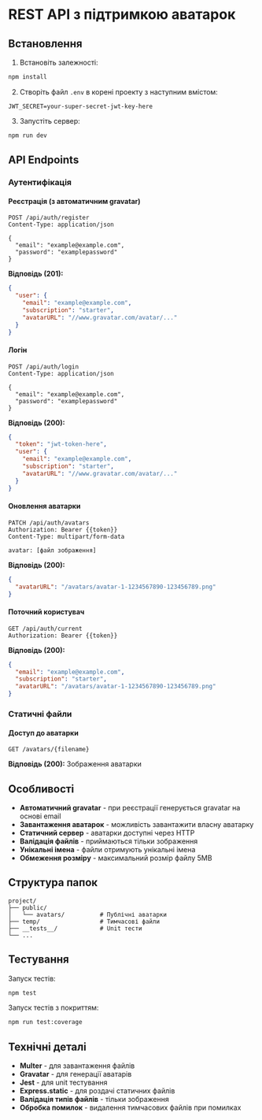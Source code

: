 # REST API з підтримкою аватарок

## Встановлення

1. Встановіть залежності:
```bash
npm install
```

2. Створіть файл `.env` в корені проекту з наступним вмістом:
```env
JWT_SECRET=your-super-secret-jwt-key-here
```

3. Запустіть сервер:
```bash
npm run dev
```

## API Endpoints

### Аутентифікація

#### Реєстрація (з автоматичним gravatar)
```http
POST /api/auth/register
Content-Type: application/json

{
  "email": "example@example.com",
  "password": "examplepassword"
}
```

**Відповідь (201):**
```json
{
  "user": {
    "email": "example@example.com",
    "subscription": "starter",
    "avatarURL": "//www.gravatar.com/avatar/..."
  }
}
```

#### Логін
```http
POST /api/auth/login
Content-Type: application/json

{
  "email": "example@example.com",
  "password": "examplepassword"
}
```

**Відповідь (200):**
```json
{
  "token": "jwt-token-here",
  "user": {
    "email": "example@example.com",
    "subscription": "starter",
    "avatarURL": "//www.gravatar.com/avatar/..."
  }
}
```

#### Оновлення аватарки
```http
PATCH /api/auth/avatars
Authorization: Bearer {{token}}
Content-Type: multipart/form-data

avatar: [файл зображення]
```

**Відповідь (200):**
```json
{
  "avatarURL": "/avatars/avatar-1-1234567890-123456789.png"
}
```

#### Поточний користувач
```http
GET /api/auth/current
Authorization: Bearer {{token}}
```

**Відповідь (200):**
```json
{
  "email": "example@example.com",
  "subscription": "starter",
  "avatarURL": "/avatars/avatar-1-1234567890-123456789.png"
}
```

### Статичні файли

#### Доступ до аватарки
```http
GET /avatars/{filename}
```

**Відповідь (200):** Зображення аватарки

## Особливості

- **Автоматичний gravatar** - при реєстрації генерується gravatar на основі email
- **Завантаження аватарок** - можливість завантажити власну аватарку
- **Статичний сервер** - аватарки доступні через HTTP
- **Валідація файлів** - приймаються тільки зображення
- **Унікальні імена** - файли отримують унікальні імена
- **Обмеження розміру** - максимальний розмір файлу 5MB

## Структура папок

```
project/
├── public/
│   └── avatars/          # Публічні аватарки
├── temp/                 # Тимчасові файли
├── __tests__/            # Unit тести
└── ...
```

## Тестування

Запуск тестів:
```bash
npm test
```

Запуск тестів з покриттям:
```bash
npm run test:coverage
```

## Технічні деталі

- **Multer** - для завантаження файлів
- **Gravatar** - для генерації аватарів
- **Jest** - для unit тестування
- **Express.static** - для роздачі статичних файлів
- **Валідація типів файлів** - тільки зображення
- **Обробка помилок** - видалення тимчасових файлів при помилках
